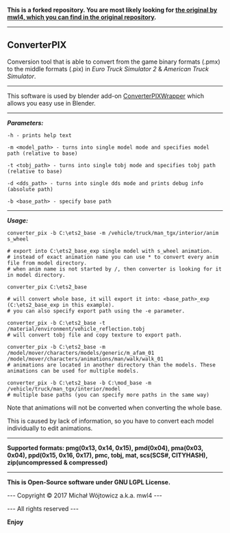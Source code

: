 **This is a forked repository. You are most likely looking for [the original by mwl4, which you can find in the original repository](https://github.com/mwl4/ConverterPIX).**

---


**ConverterPIX**
------------

Conversion tool that is able to convert from the game binary formats (.pmx) to the middle formats (.pix) in *Euro Truck Simulator 2* & *American Truck Simulator*.


----------

This software is used by blender add-on [ConverterPIXWrapper](https://github.com/simon50keda/ConverterPIXWrapper) which allows you easy use in Blender.

----------


***Parameters:***

    -h - prints help text
    
    -m <model_path> - turns into single model mode and specifies model path (relative to base)
    
    -t <tobj_path> - turns into single tobj mode and specifies tobj path (relative to base)
    
    -d <dds_path> - turns into single dds mode and prints debug info (absolute path)

    -b <base_path> - specify base path


----------
***Usage:***

    converter_pix -b C:\ets2_base -m /vehicle/truck/man_tgx/interior/anim s_wheel
    
    # export into C:\ets2_base_exp single model with s_wheel animation.
    # instead of exact animation name you can use * to convert every anim file from model directory.
    # when anim name is not started by /, then converter is looking for it in model directory.

    converter_pix C:\ets2_base
    
    # will convert whole base, it will export it into: <base_path>_exp (C:\ets2_base_exp in this example).
    # you can also specify export path using the -e parameter.
    
    converter_pix -b C:\ets2_base -t /material/environment/vehicle_reflection.tobj
    # will convert tobj file and copy texture to export path.

    converter_pix -b C:\ets2_base -m /model/mover/characters/models/generic/m_afam_01 /model/mover/characters/animations/man/walk/walk_01
    # animations are located in another directory than the models. These animations can be used for multiple models.

    converter_pix -b C:\ets2_base -b C:\mod_base -m /vehicle/truck/man_tgx/interior/model
    # multiple base paths (you can specify more paths in the same way)
    
Note that animations will not be converted when converting the whole base.

This is caused by lack of information, so you have to convert each model individually to edit animations.


----------

**Supported formats: pmg(0x13, 0x14, 0x15), pmd(0x04), pma(0x03, 0x04), ppd(0x15, 0x16, 0x17), pmc, tobj, mat, scs(SCS#, CITYHASH), zip(uncompressed & compressed)**

----------

**This is Open-Source software under GNU LGPL License.**

--- Copyright © 2017 Michał Wójtowicz a.k.a. mwl4 ---

--- All rights reserved ---

**Enjoy**
